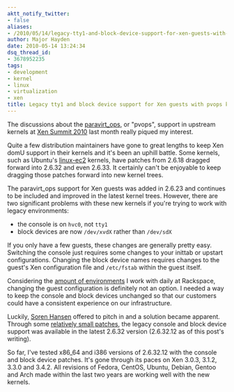 ```yaml
---
aktt_notify_twitter:
- false
aliases:
- /2010/05/14/legacy-tty1-and-block-device-support-for-xen-guests-with-pvops-kernels/
author: Major Hayden
date: 2010-05-14 13:24:34
dsq_thread_id:
- 3678952235
tags:
- development
- kernel
- linux
- virtualization
- xen
title: Legacy tty1 and block device support for Xen guests with pvops kernels
---
```


The discussions about the [paravirt_ops][1], or "pvops", support in upstream kernels at [Xen Summit 2010][2] last month really piqued my interest.

Quite a few distribution maintainers have gone to great lengths to keep Xen domU support in their kernels and it's been an uphill battle. Some kernels, such as Ubuntu's [linux-ec2][3] kernels, have patches from 2.6.18 dragged forward into 2.6.32 and even 2.6.33. It certainly can't be enjoyable to keep dragging those patches forward into new kernel trees.

The paravirt_ops support for Xen guests was added in 2.6.23 and continues to be included and improved in the latest kernel trees. However, there are two significant problems with these new kernels if you're trying to work with legacy environments:

  * the console is on `hvc0`, not `tty1`
  * block devices are now `/dev/xvdX` rather than `/dev/sdX`

If you only have a few guests, these changes are generally pretty easy. Switching the console just requires some changes to your inittab or upstart configurations. Changing the block device names requires changes to the guest's Xen configuration file and `/etc/fstab` within the guest itself.

Considering the [amount of environments][4] I work with daily at Rackspace, changing the guest configuration is definitely not an option. I needed a way to keep the console and block devices unchanged so that our customers could have a consistent experience on our infrastructure.

Luckily, [Soren Hansen][5] offered to pitch in and a solution became apparent. Through some [relatively small patches][6], the legacy console and block device support was available in the latest 2.6.32 version (2.6.32.12 as of this post's writing).

So far, I've tested x86_64 and i386 versions of 2.6.32.12 with the console and block device patches. It's gone through its paces on Xen 3.0.3, 3.1.2, 3.3.0 and 3.4.2. All revisions of Fedora, CentOS, Ubuntu, Debian, Gentoo and Arch made within the last two years are working well with the new kernels.

 [1]: http://wiki.xensource.com/xenwiki/XenParavirtOps
 [2]: http://www.xen.org/xensummit/xensummit_spring_2010.html
 [3]: http://packages.ubuntu.com/lucid/linux-ec2
 [4]: http://www.rackspacecloud.com/cloud_hosting_products/servers
 [5]: http://blog.warma.dk/
 [6]: http://lists.xensource.com/archives/html/xen-devel/2010-05/msg00712.html